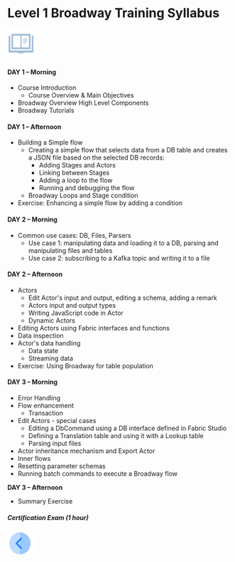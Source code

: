 # Level 1 Broadway Training Syllabus

![](/academy/images/syllabus.png) 

#### **DAY 1 – Morning**

- Course Introduction
  - Course Overview & Main Objectives
- Broadway Overview High Level Components
- Broadway Tutorials

#### **DAY 1 – Afternoon**

- Building a Simple flow
  - Creating a simple flow that selects data from a DB table and creates a JSON file based on the selected DB records:
    - Adding Stages and Actors
    - Linking between Stages
    - Adding a loop to the flow
    - Running and debugging the flow
  - Broadway Loops and Stage condition
- Exercise: Enhancing a simple flow by adding a condition

#### **DAY 2 – Morning**

- Common use cases: DB, Files, Parsers
  - Use case 1: manipulating data and loading it to a DB, parsing and manipulating files and tables
  - Use case 2: subscribing to a Kafka topic and writing it to a file

#### **DAY 2 – Afternoon**

- Actors
  - Edit Actor's input and output, editing a schema, adding a remark
  - Actors input and output types
  - Writing JavaScript code in Actor
  - Dynamic Actors
- Editing Actors using Fabric interfaces and functions
- Data inspection
- Actor's data handling
  - Data state
  - Streaming data
- Exercise: Using Broadway for table population

#### **DAY 3 – Morning**

- Error Handling
- Flow enhancement
  - Transaction
- Edit Actors - special cases
  - Editing a DbCommand using a DB interface defined in Fabric Studio
  - Defining a Translation table and using it with a Lookup table
  - Parsing input files
- Actor inheritance mechanism and Export Actor
- Inner flows
- Resetting parameter schemas
- Running batch commands to execute a Broadway flow

**DAY 3 – Afternoon**

- Summary Exercise

##### Certification Exam (1 hour)

[<img align="left" width="60" height="54" src="/articles/images/Previous.png">](/academy/Training_Level_1/99_Broadway/01_broadway_course_overview.md)
